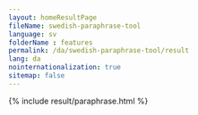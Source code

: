 ```yaml
---
layout: homeResultPage
fileName: swedish-paraphrase-tool
language: sv    
folderName : features
permalink: /da/swedish-paraphrase-tool/result
lang: da
nointernationalization: true
sitemap: false
---
```

{% include result/paraphrase.html %}

<script src="/js/result/paraprashing.js" data-foldername="{{page.folderName}}" data-lang="{{page.lang}}"></script>